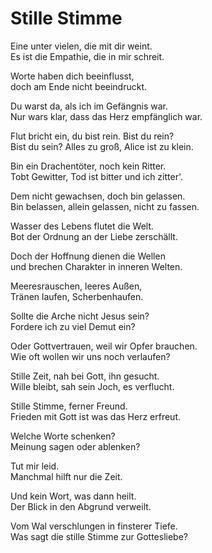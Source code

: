 # Stille Stimme

Eine unter vielen, die mit dir weint.<br>
Es ist die Empathie, die in mir schreit.

Worte haben dich beeinflusst,<br>
doch am Ende nicht beeindruckt.

Du warst da, als ich im Gefängnis war.<br>
Nur wars klar, dass das Herz empfänglich war.

Flut bricht ein, du bist rein. Bist du rein?<br>
Bist du sein? Alles zu groß, Alice ist zu klein.

Bin ein Drachentöter, noch kein Ritter.<br>
Tobt Gewitter, Tod ist bitter und ich zitter'.

Dem nicht gewachsen, doch bin gelassen.<br>
Bin belassen, allein gelassen, nicht zu fassen.

Wasser des Lebens flutet die Welt.<br>
Bot der Ordnung an der Liebe zerschällt.

Doch der Hoffnung dienen die Wellen<br>
und brechen Charakter in inneren Welten.

Meeresrauschen, leeres Außen,<br>
Tränen laufen, Scherbenhaufen.

Sollte die Arche nicht Jesus sein?<br>
Fordere ich zu viel Demut ein?

Oder Gottvertrauen, weil wir Opfer brauchen.<br>
Wie oft wollen wir uns noch verlaufen?

Stille Zeit, nah bei Gott, ihn gesucht.<br>
Wille bleibt, sah sein Joch, es verflucht.

Stille Stimme, ferner Freund.<br>
Frieden mit Gott ist was das Herz erfreut.

Welche Worte schenken?<br>
Meinung sagen oder ablenken?

Tut mir leid.<br>
Manchmal hilft nur die Zeit.

Und kein Wort, was dann heilt.<br>
Der Blick in den Abgrund verweilt.

Vom Wal verschlungen in finsterer Tiefe.<br>
Was sagt die stille Stimme zur Gottesliebe?
